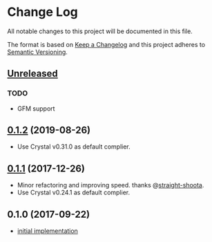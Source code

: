 # Change Log

All notable changes to this project will be documented in this file.

The format is based on [Keep a Changelog](http://keepachangelog.com/en/1.0.0/)
and this project adheres to [Semantic Versioning](http://semver.org/spec/v2.0.0.html).

## [Unreleased]

### TODO

- GFM support

## [0.1.2] (2019-08-26)

- Use Crystal v0.31.0 as default complier.

## [0.1.1] (2017-12-26)

- Minor refactoring and improving speed. thanks @[straight-shoota](https://github.com/straight-shoota).
- Use Crystal v0.24.1 as default complier.

## 0.1.0 (2017-09-22)

- [initial implementation](https://github.com/icyleaf/markd/milestone/1?closed=1)

[Unreleased]: https://github.com/icyleaf/markd/compare/v0.1.2...HEAD
[0.1.2]: https://github.com/icyleaf/halite/compare/v0.1.1...v0.1.2
[0.1.1]: https://github.com/icyleaf/halite/compare/v0.1.0...v0.1.1
